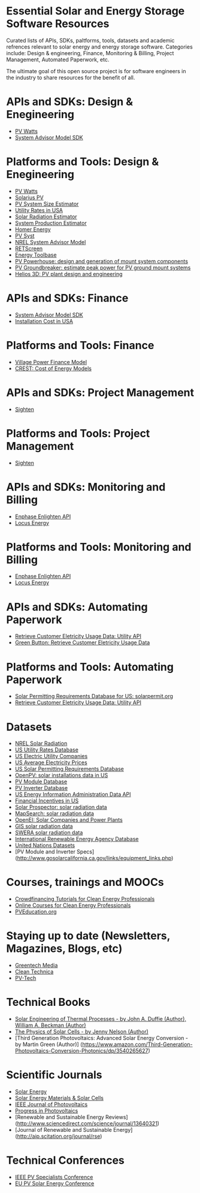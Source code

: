 # Essential Solar and Energy Storage Software Resources

Curated lists of APIs, SDKs, paltforms, tools, datasets and academic refrences relevant to solar energy and energy storage software. Categories include: Design & engineering, Finance, Monitoring & Billing, Project Management, Automated Paperwork, etc.

The ultimate goal of this open source project is for software engineers in the industry to share resources for the benefit of all.

# APIs and SDKs: Design & Enegineering 

- [PV Watts](https://developer.nrel.gov/docs/solar/pvwatts-v5/)
- [System Advisor Model SDK](https://sam.nrel.gov/)

# Platforms and Tools: Design & Enegineering

- [PV Watts](http://pvwatts.nrel.gov/)
- [Solarius PV](http://www.accasoftware.com/en/id55/solar-pv-system-design.html)
- [PV System Size Estimator](http://villagepower.com/powertools/)
- [Utility Rates in USA](http://villagepower.com/powertools/utility-rates/)
- [Solar Radiation Estimator](http://villagepower.com/powertools/solar-irradiance/)
- [System Production Estimator](http://villagepower.com/powertools/system-production/)
- [Homer Energy](http://www.homerenergy.com/HOMER_legacy.html)
- [PV Syst](http://www.pvsyst.com/en/software)
- [NREL System Advisor Model](https://sam.nrel.gov/)
- [RETScreen](http://www.retscreen.net/ang/home.php)
- [Energy Toolbase](https://www.energytoolbase.com/)
- [PV Powerhouse: design and generation of mount system components](http://secure.schletter.us/calculator/index.php)
- [PV Groundbreaker: estimate peak power for PV ground mount systems](http://http://www.pvgroundbreaker.com/)
- [Helios 3D: PV plant design and engineering](http://www.schletter.us/helios-3d.html)

# APIs and SDKs: Finance
- [System Advisor Model SDK](https://sam.nrel.gov/)
- [Installation Cost in USA](https://openpv.nrel.gov/)

# Platforms and Tools: Finance
- [Village Power Finance Model](http://villagepower.com/)
- [CREST: Cost of Energy Models](https://financere.nrel.gov/finance/content/crest-cost-energy-models)

# APIs and SDKs: Project Management
- [Sighten](http://www.sighten.io)

# Platforms and Tools: Project Management
- [Sighten](http://www.sighten.io)

# APIs and SDKs: Monitoring and Billing

- [Enphase Enlighten API](https://developer.enphase.com)
- [Locus Energy](https://developer.locusenergy.com/)

# Platforms and Tools: Monitoring and Billing

- [Enphase Enlighten API](https://developer.enphase.com)
- [Locus Energy](https://developer.locusenergy.com/)

# APIs and SDKs: Automating Paperwork
- [Retrieve Customer Eletricity Usage Data: Utility API](https://utilityapi.com/docs)
- [Green Button: Retrieve Customer Eletricity Usage Data](http://www.greenbuttondata.org)

# Platforms and Tools: Automating Paperwork

- [Solar Permitting Requirements Database for US: solarpermit.org](https://solarpermit.org/)
- [Retrieve Customer Eletricity Usage Data: Utility API](https://utilityapi.com/)

# Datasets

- [NREL Solar Radiation](https://developer.nrel.gov/docs/solar/solar-resource-v1/)
- [US Utility Rates Database](http://en.openei.org/wiki/Utility_Rate_Database)
- [US Electric Utility Companies](http://en.openei.org/wiki/Category:Utility_Companies)
- [US Average Electricity Prices](http://developer.nrel.gov/docs/electricity/utility-rates-v3/)
- [US Solar Permitting Requirements Database](https://solarpermit.org/)
- [OpenPV: solar installations data in US](https://openpv.nrel.gov)
- [PV Module Database](http://gosolarcalifornia.ca.gov/equipment/pv_modules.php)
- [PV Inverter Database](http://gosolarcalifornia.ca.gov/equipment/inverters.php)
- [US Energy Information Administration Data API](http://www.eia.gov/beta/api/index.cfm)
- [Financial Incentives in US](http://villagepower.com/powertools/financial-incentives/)
- [Solar Prospector: solar radiation data](http://maps.nrel.gov/prospector)
- [MapSearch: solar radiation data](http://www.nrel.gov/gis/mapsearch/)
- [OpenEI: Solar Companies and Power Plants](http://en.openei.org/wiki/Gateway:Solar)
- [GIS solar radiation data](http://www.nrel.gov/gis/data_solar.html)
- [SWERA solar radiation data](http://www.nrel.gov/gis/data_solar.html)
- [International Renewable Energy Agency Database](http://resourceirena.irena.org/gateway/)
- [United Nations Datasets](http://data.un.org/Search.aspx?q=solar)
- [PV Module and Inverter Specs] (http://www.gosolarcalifornia.ca.gov/links/equipment_links.php)

# Courses, trainings and MOOCs

- [Crowdfinancing Tutorials for Clean Energy Professionals](http://villagepower.com/tutorials/)
- [Online Courses for Clean Energy Professionals](https://www.heatspring.com/courses)
- [PVEducation.org](http://www.pveducation.org/)

# Staying up to date (Newsletters, Magazines, Blogs, etc)

- [Greentech Media](http://www.greentechmedia.com/)
- [Clean Technica](http://cleantechnica.com/)
- [PV-Tech](http://www.pv-tech.org/)

# Technical Books

- [Solar Engineering of Thermal Processes - by John A. Duffie (Author), William A. Beckman (Author)](http://www.amazon.com/Solar-Engineering-Thermal-Processes-Duffie/dp/0470873663)
- [The Physics of Solar Cells - by Jenny Nelson (Author)](https://www.amazon.com/Physics-Solar-Properties-Semiconductor-Materials/dp/1860943497)
- [Third Generation Photovoltaics: Advanced Solar Energy Conversion - by Martin Green (Author)] (https://www.amazon.com/Third-Generation-Photovoltaics-Conversion-Photonics/dp/3540265627)

# Scientific Journals

- [Solar Energy](http://www.journals.elsevier.com/solar-energy/) 
- [Solar Energy Materials & Solar Cells](http://www.journals.elsevier.com/solar-energy-materials-and-solar-cells/)
- [IEEE Journal of Photovoltaics](http://ieeexplore.ieee.org/xpl/RecentIssue.jsp?punumber=5503869)
- [Progress in Photovoltaics](http://onlinelibrary.wiley.com/journal/10.1002/\(ISSN\)1099-159X)
- [Renewable and Sustainable Energy Reviews] (http://www.sciencedirect.com/science/journal/13640321)
- [Journal of Renewable and Sustainable Energy] (http://aip.scitation.org/journal/rse)

# Technical Conferences

- [IEEE PV Specialists Conference](www.ieee-pvsc.org/)
- [EU PV Solar Energy Conference](https://www.photovoltaic-conference.com/)

